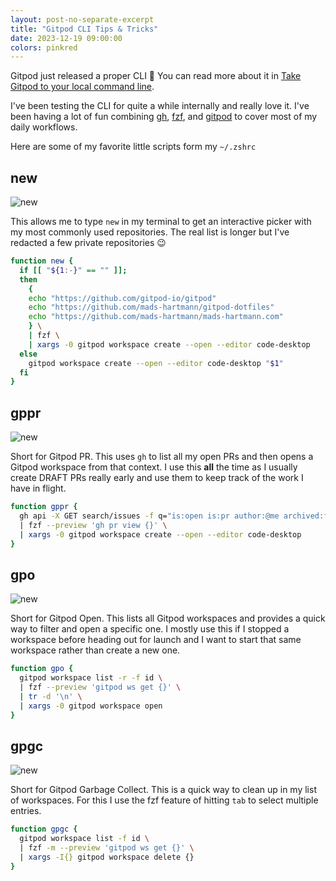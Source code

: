 ```yaml
---
layout: post-no-separate-excerpt
title: "Gitpod CLI Tips & Tricks"
date: 2023-12-19 09:00:00
colors: pinkred
---
```


Gitpod just released a proper CLI 🥳 You can read more about it in [Take Gitpod to your local command line](https://www.gitpod.io/changelog/gitpod-cli).

I've been testing the CLI for quite a while internally and really love it. I've been having a lot of fun combining [gh](https://cli.github.com), [fzf](https://github.com/junegunn/fzf), and [gitpod](https://www.gitpod.io/docs/references/gitpod-cli) to cover most of my daily workflows.

Here are some of my favorite little scripts form my `~/.zshrc`

## new

![new](/images/gitpod-cli/new.png)

This allows me to type `new` in my terminal to get an interactive picker with my most commonly used repositories. The real list is longer but I've redacted a few private repositories 😉

```zsh
function new {
  if [[ "${1:-}" == "" ]];
  then
    {
    echo "https://github.com/gitpod-io/gitpod"
    echo "https://github.com/mads-hartmann/gitpod-dotfiles"
    echo "https://github.com/mads-hartmann/mads-hartmann.com"
    } \
    | fzf \
    | xargs -0 gitpod workspace create --open --editor code-desktop
  else
    gitpod workspace create --open --editor code-desktop "$1"
  fi
}
```

## gppr

![new](/images/gitpod-cli/gppr.png)

Short for Gitpod PR. This uses `gh` to list all my open PRs and then opens a Gitpod workspace from that context. I use this **all** the time as I usually create DRAFT PRs really early and use them to keep track of the work I have in flight.

```zsh
function gppr {
  gh api -X GET search/issues -f q="is:open is:pr author:@me archived:false" --jq '.items[].html_url' \
  | fzf --preview 'gh pr view {}' \
  | xargs -0 gitpod workspace create --open --editor code-desktop
}
```

## gpo

![new](/images/gitpod-cli/gpo.png)

Short for Gitpod Open. This lists all Gitpod workspaces and provides a quick way to filter and open a specific one. I mostly use this if I stopped a workspace before heading out for launch and I want to start that same workspace rather than create a new one.

```zsh
function gpo {
  gitpod workspace list -r -f id \
  | fzf --preview 'gitpod ws get {}' \
  | tr -d '\n' \
  | xargs -0 gitpod workspace open
}
```

## gpgc

![new](/images/gitpod-cli/gpgc.png)

Short for Gitpod Garbage Collect. This is a quick way to clean up in my list of workspaces. For this I use the fzf feature of hitting `tab` to select multiple entries.

```zsh
function gpgc {
  gitpod workspace list -f id \
  | fzf -m --preview 'gitpod ws get {}' \
  | xargs -I{} gitpod workspace delete {}
}
```
